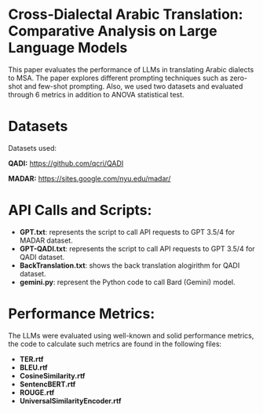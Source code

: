 # Cross-Dialectal Arabic Translation: Comparative Analysis on Large Language Models
This paper evaluates the performance of LLMs in translating Arabic dialects to MSA. The paper explores different prompting techniques such as zero-shot and few-shot prompting. Also, we used two datasets and evaluated through 6 metrics in addition to ANOVA statistical test.

# Datasets
Datasets used:

**QADI:** https://github.com/qcri/QADI

**MADAR:** https://sites.google.com/nyu.edu/madar/

# API Calls and Scripts:
- **GPT.txt**: represents the script to call API requests to GPT 3.5/4 for MADAR dataset.
- **GPT-QADI.txt**: represents the script to call API requests to GPT 3.5/4 for QADI dataset.
- **BackTranslation.txt**: shows the back translation alogirithm for QADI dataset.
- **gemini.py**: represent the Python code to call Bard (Gemini) model.

# Performance Metrics:
The LLMs were evaluated using well-known and solid performance metrics, the code to calculate such metrics are found in the following files:
- **TER.rtf**
- **BLEU.rtf**
- **CosineSimilarity.rtf**
- **SentencBERT.rtf**
- **ROUGE.rtf**
- **UniversalSimilarityEncoder.rtf**
